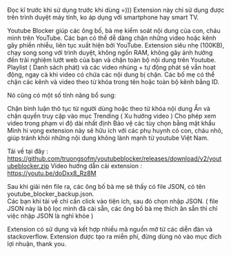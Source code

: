Đọc kĩ trước khi sử dụng trước khi dùng =)))
Extension này chỉ sử dụng được trên trình duyệt máy tính, ko áp dụng với smartphone hay smart TV.

Youtube Blocker giúp các ông bố, bà mẹ kiểm soát nội dung của con, cháu mình trên YouTube.
Các bạn có thể dễ dàng chặn những video hoặc kênh gây phiền nhiễu, liên tục xuất hiện bởi YouTube.
Extension siêu nhẹ (100KB), chạy song song với trình duyệt, không ngốn RAM, không gây ảnh hưởng đến trải nghiệm lướt web của bạn và chặn toàn bộ nội dung trên Youtube.
Playlist ( Danh sách phát) và các video nhúng + tự động phát sẽ vẫn hoạt động, ngay cả khi video có chứa các nội dung bị chặn. 
Các bố mẹ có thể chặn các kênh và video theo từ khóa trong tên hoặc toàn bộ kênh bằng ID.

Nó cũng có một số tính năng bổ sung:

Chặn bình luận thô tục từ người dùng hoặc theo từ khóa nội dung
Ẩn và chặn quyền truy cập vào mục Trending ( Xu hướng video )
Cho phép xem video trong phạm vi độ dài nhất định
Bảo vệ các tùy chọn bằng mật khẩu
Mình hi vọng extension này sẽ hữu ích với các phụ huynh có con, cháu nhỏ, giúp tránh khỏi những nội dung không lành mạnh từ youtube Việt Nam.

Tải về tại đây : https://github.com/truongsofm/youtubeblocker/releases/download/v2/youtubeblocker.zip
Video hướng dẫn cài extension : https://youtu.be/doDxx8_Rz8M

Sau khi giải nén file ra, các ông bố bà mẹ sẽ thấy có file JSON, có tên youtube_blocker_backup.json.  
Các bạn khi tải về chỉ cần click vào tiện ích, sau đó chọn nhập JSON. 
( file JSON này là bộ lọc mình đã cài sẵn, các ông bố bà mẹ thích ăn sẵn thì chỉ việc nhập JSON là nghỉ khỏe )


Extension có sử dụng và kết hợp nhiều mã nguồn mở từ các diễn đàn và stackoverflow.
Extension được tạo ra miễn phí, đừng dùng nó vào mục đích lợi nhuận, thank you.
